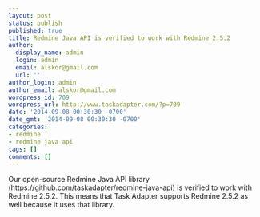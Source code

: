 ```yaml
---
layout: post
status: publish
published: true
title: Redmine Java API is verified to work with Redmine 2.5.2
author:
  display_name: admin
  login: admin
  email: alskor@gmail.com
  url: ''
author_login: admin
author_email: alskor@gmail.com
wordpress_id: 709
wordpress_url: http://www.taskadapter.com/?p=709
date: '2014-09-08 00:30:30 -0700'
date_gmt: '2014-09-08 00:30:30 -0700'
categories:
- redmine
- redmine java api
tags: []
comments: []
---
```

<p>Our open-source Redmine Java API library (https://github.com/taskadapter/redmine-java-api) is verified to work with Redmine 2.5.2. This means that Task Adapter supports Redmine 2.5.2 as well because it uses that library.</p>
